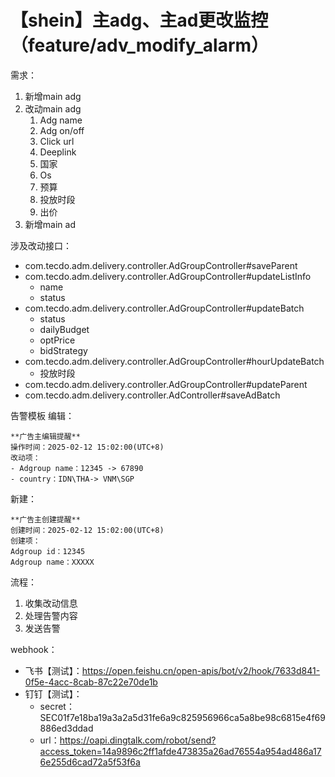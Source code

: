# 【shein】主adg、主ad更改监控（feature/adv_modify_alarm）
需求：
1. 新增main adg
2. 改动main adg
	1. Adg name
	2. Adg on/off
	3. Click url
	4. Deeplink
	5. 国家
	6. Os
	7. 预算
	8. 投放时段
	9. 出价
3. 新增main ad

涉及改动接口：
- com.tecdo.adm.delivery.controller.AdGroupController#saveParent
- com.tecdo.adm.delivery.controller.AdGroupController#updateListInfo
	- name
	- status
- com.tecdo.adm.delivery.controller.AdGroupController#updateBatch
	- status
	- dailyBudget
	- optPrice
	- bidStrategy
- com.tecdo.adm.delivery.controller.AdGroupController#hourUpdateBatch
	- 投放时段
- com.tecdo.adm.delivery.controller.AdGroupController#updateParent
- com.tecdo.adm.delivery.controller.AdController#saveAdBatch

 告警模板
编辑：
```
**广告主编辑提醒**
操作时间：2025-02-12 15:02:00(UTC+8)
改动项：
- Adgroup name：12345 -> 67890
- country：IDN\THA-> VNM\SGP
```
新建：
```
**广告主创建提醒**
创建时间：2025-02-12 15:02:00(UTC+8)
创建项：
Adgroup id：12345
Adgroup name：XXXXX
```

流程：
1. 收集改动信息
2. 处理告警内容
3. 发送告警

webhook：
- 飞书【测试】：https://open.feishu.cn/open-apis/bot/v2/hook/7633d841-0f5e-4acc-8cab-87c22e70de1b
- 钉钉【测试】：
	- secret：SEC01f7e18ba19a3a2a5d31fe6a9c825956966ca5a8be98c6815e4f69886ed3ddad
	- url：https://oapi.dingtalk.com/robot/send?access_token=14a9896c2ff1afde473835a26ad76554a954ad486a176e255d6cad72a5f53f6a
